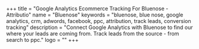 +++
title = "Google Analytics Ecommerce Tracking For Bluenose - Attributio"
name = "Bluenose"
keywords = "bluenose, blue nose, google analytics, crm, adwords, facebook, ppc, attribution, track leads, conversion tracking"
description = "Connect Google Analytics with Bluenose to find our where your leads are coming from. Track leads from the source - from search to ppc."
logo = ""
+++
